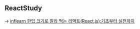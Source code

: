 ## ReactStudy
-> [inflearn 한입 크기로 잘라 먹는 리액트(React.js):기초부터 실전까지](https://www.inflearn.com/course/%ED%95%9C%EC%9E%85-%EB%A6%AC%EC%95%A1%ED%8A%B8/dashboard)
